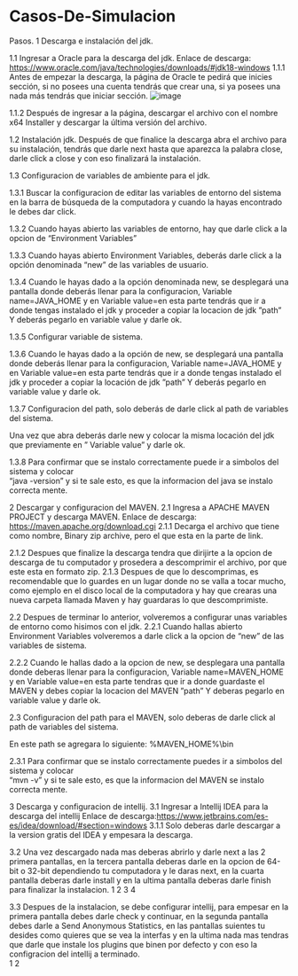 # Casos-De-Simulacion
Pasos.
1	Descarga e instalación del jdk.

1.1	Ingresar a Oracle para la descarga del jdk.
Enlace de descarga: https://www.oracle.com/java/technologies/downloads/#jdk18-windows
1.1.1	Antes de empezar la descarga, la página de Oracle te pedirá que inicies sección, si no posees una cuenta tendrás que crear una, si ya posees una nada más tendrás que iniciar sección. 
![image](https://user-images.githubusercontent.com/79162870/180918179-dee1c67a-3075-4449-81ce-20789da9f62b.png)


 
1.1.2	Después de ingresar a la página, descargar el archivo con el nombre 
x64 Installer y descargar la última versión del archivo. 

1.2	Instalación jdk.
Después de que finalice la descarga abra el archivo para su instalación, tendrás que darle next hasta que aparezca la palabra close, darle click a close y con eso finalizará la instalación. 
     

1.3	Configuracion de variables de ambiente para el jdk.

1.3.1	Buscar la configuracion de editar las variables de entorno del sistema en la barra de búsqueda de la computadora y cuando la hayas encontrado le debes dar click.
 

1.3.2	Cuando hayas abierto las variables de entorno, hay que darle click a la opcion de “Environment Variables”
 

1.3.3	Cuando hayas abierto Environment Variables, deberás darle click a la opción denominada “new” de las variables de usuario. 
 
1.3.4	Cuando le hayas dado a la opción denominada new, se desplegará una pantalla donde deberás llenar para la configuracion, Variable name=JAVA_HOME y en Variable value=en esta parte tendrás que ir a donde tengas instalado el jdk y proceder a copiar la locacion de jdk ”path”
Y deberás pegarlo en variable value y darle ok.
 
 






1.3.5	Configurar variable de sistema.
 
1.3.6	Cuando le hayas dado a la opción de new, se desplegará una pantalla donde deberás llenar para la configuracion, Variable name=JAVA_HOME y en Variable value=en esta parte tendrás que ir a donde tengas instalado el jdk y  proceder a copiar la locación de jdk ”path”
Y deberás pegarlo en variable value y darle ok.
 
 








1.3.7	Configuracion del path, solo deberás de darle click al path de variables del sistema.
 
Una vez que abra deberás darle new y colocar la misma locación del jdk que previamente en ” Variable value” y darle ok. 

1.3.8	Para confirmar que se instalo correctamente puede ir a simbolos del sistema y colocar  
“java -version” y si te sale esto, es que la informacion del java se instalo correcta mente.
 

2	Descargar y configuracion del MAVEN.
2.1  Ingresa a APACHE MAVEN PROJECT  y descarga MAVEN.
Enlace de descarga: https://maven.apache.org/download.cgi
2.1.1 Decarga el archivo que tiene como nombre, Binary zip archive, pero el que esta en la parte de link.
 
2.1.2 Despues que finalize la descarga tendra que dirijirte a la opcion de descarga de tu computador y prosedera a descomprimir el archivo, por que este esta en formato zip. 
2.1.3 Despues de que lo descomprimas, es recomendable que lo guardes en un lugar donde no se valla a tocar mucho, como ejemplo en el disco local de la computadora y hay que crearas una nueva carpeta llamada Maven y hay guardaras lo que descomprimiste.

2.2  Despues de terminar lo anterior, volveremos a configurar unas variables de entorno como hisimos con el jdk.
2.2.1 Cuando hallas abierto Environment Variables volveremos a darle click  a la opcion de “new” de las variables de sistema. 
 
2.2.2	Cuando le hallas dado a la opcion de new, se desplegara una pantalla donde deberas llenar para la configuracion, Variable name=MAVEN_HOME y en Variable value=en esta parte tendras que ir a donde guardaste el MAVEN y debes copiar la locacion del MAVEN ”path”
Y deberas pegarlo en variable value y darle ok.
 
 



2.3	Configuracion del path para el MAVEN, solo deberas de darle click al path de variables del sistema.
 
En este path se agregara lo siguiente: %MAVEN_HOME%\bin
 

2.3.1	Para confirmar que se instalo correctamente puedes ir a simbolos del sistema y colocar  
“mvn -v” y si te sale esto, es que la informacion del MAVEN se instalo correcta mente.
  

3	Descarga y configuracion de intellij.
3.1 Ingresar a Intellij IDEA para la descarga del intellij
Enlace de descarga:https://www.jetbrains.com/es-es/idea/download/#section=windows
3.1.1 Solo deberas darle descargar a la version gratis del IDEA y empesara la descarga.
 
3.2 Una vez descargado nada mas deberas abrirlo y darle next a las 2 primera pantallas, en la tercera pantalla deberas darle en la opcion de 64-bit o 32-bit dependiendo tu computadora y le daras next, en la cuarta pantalla deberas darle install y en la ultima pantalla deberas darle finish para finalizar la instalacion.
1 2  3   4 


3.3	Despues de la instalacion, se debe configurar intellij, para empesar en la primera pantalla debes darle check y continuar, en la segunda pantalla debes darle  a Send Anonymous Statistics, en las pantallas suientes tu desides como quieres que se vea la interfas y en la ultima nada mas tendras que darle que instale los plugins que binen por defecto y con eso la configracion del intellij a terminado.  
1  2 
